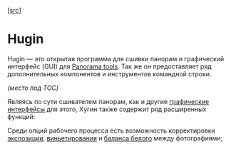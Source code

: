  [[src]](https://wiki.panotools.org/Hugin)

# Hugin

Hugin — это открытая программа для сшивки панорам и графический интерфейс (GUI) для [Panorama tools](Panorama_tools.md). Так же он предоставляет ряд дополнительных компонентов и инструментов командной строки.

_(место под TOC)_

Являясь по сути сшивателем панорам, как и другие [графические интерфейсы](GUI_Front-ends) для этого, Хугин также содержит ряд расширенных функций:

Среди опций рабочего процесса есть возможность корректировки [экспозиции](Exposure_correction), [виньетирования](Vignetting) и [баланса белого](White_balance) между фотографиями;
